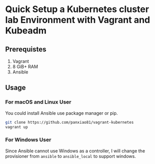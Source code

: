 # Quick Setup a Kubernetes cluster lab Environment with Vagrant and Kubeadm

## Prerequistes

1. Vagrant
2. 8 GiB+ RAM
3. Ansible

## Usage

### For macOS and Linux User

You could install Ansible use package manager or pip.

```sh
git clone https://github.com/panxiao81/vagrant-kubernetes
vagrant up
```

### For Windows User

Since Ansible cannot use Windows as a controller, I will change the provisioner from `ansible` to `ansible_local` to support windows.
